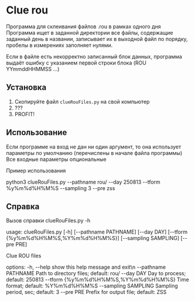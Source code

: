 # Clue rou

Программа для склеивания файлов .rou в рамках одного дня
Программа ищет в заданной директории все файлы, содержащие заданный день в названии, записывает их в выходной файл по порядку, пробелы в измерениях заполняет нулями.

Если в файле есть некорректно записанный блок данных, программа выдаёт ошибку с указанием первой строки блока (ROU YYmmddHHMMSS ...)


## Установка

1. Скопируйте файл `clueRouFiles.py` на свой компьютер
2. ???
3. PROFIT!

## Использование

Если программе на вход не дан ни один аргумент, то она использует параметры по умолчанию (перечислены в начале файла программы) 
Все входные параметры опциональные

Пример использования

python3 clueRouFiles.py --pathname rou/ --day 250813 --tform %y%m%d%H%M%S --sampling 3 --pre zss

## Справка
Вызов справки 
clueRouFiles.py -h

usage: clueRouFiles.py [-h] [--pathname PATHNAME] [--day DAY] [--tform {%y%m%d%H%M%S,%Y%m%d%H%M%S}] [--sampling SAMPLING] [--pre PRE]

Clue ROU files

options:
  -h, --help            show this help message and exit\n
  --pathname PATHNAME   Path to directory files; default: rou/
  --day DAY             Day to process; default: 250813
  --tform {%y%m%d%H%M%S,%Y%m%d%H%M%S}
                        Time format; default: %Y%m%d%H%M%S
  --sampling SAMPLING   Sampling period, sec; default: 3
  --pre PRE             Prefix for output file; default: ZSS


